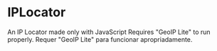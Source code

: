 # IPLocator
An IP Locator made only with JavaScript
Requires "GeoIP Lite" to run properly.
Requer "GeoIP Lite" para funcionar apropriadamente.
